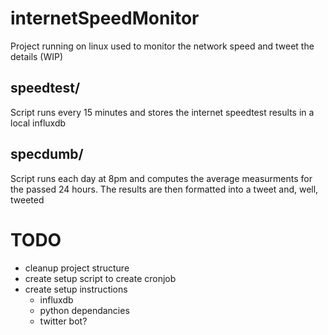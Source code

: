 # internetSpeedMonitor
Project running on linux used to monitor the network speed and tweet the details (WIP)

## speedtest/

Script runs every 15 minutes and stores the internet speedtest results in a local influxdb

## specdumb/

Script runs each day at 8pm and computes the average measurments for the passed 24 hours. The results are then formatted into a tweet and, well, tweeted

# TODO
- cleanup project structure
- create setup script to create cronjob
- create setup instructions
  - influxdb
  - python dependancies
  - twitter bot?

